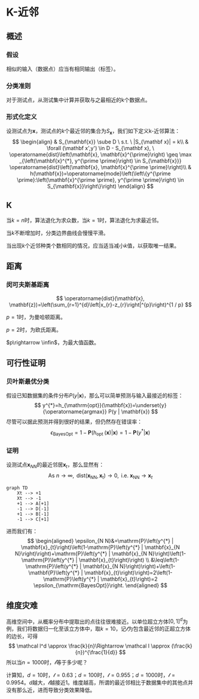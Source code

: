 # K-近邻

## 概述

### 假设

相似的输入（数据点）应当有相同输出（标签）。

### 分类准则

对于测试点，从测试集中计算并获取与之最相近的k个数据点。

### 形式化定义

设测试点为$\mathbf{x}$，测试点的$k$个最近邻的集合为$S_{\mathbf{x}}$，我们如下定义k-近邻算法：
$$
\begin{align}
& S_{\mathbf{x}} \sube D \ s.t. \ |S_{\mathbf x}| = k\\
& \forall (\mathbf x',y') \in D - S_{\mathbf x}, \ \operatorname{dist}\left(\mathbf{x}, \mathbf{x}^{\prime}\right) \geq \max _{\left(\mathbf{x}^{*}, y^{\prime \prime}\right) \in S_{\mathbf{x}}} \operatorname{dist}\left(\mathbf{x}, \mathbf{x}^{\prime \prime}\right)\\
& h(\mathbf{x})=\operatorname{mode}\left(\left\{y^{\prime \prime}:\left(\mathbf{x}^{\prime \prime}, y^{\prime \prime}\right) \in S_{\mathbf{x}}\right\}\right)
\end{align}
$$

## K

当$k=n$时，算法退化为求众数，当$k=1$时，算法退化为求最近邻。

当$k$不断增加时，分类边界曲线会慢慢平滑。

当出现$k$个近邻种类个数相同的情况，应当适当减小$k$值，以获取唯一结果。

## 距离

### 闵可夫斯基距离

$$
\operatorname{dist}(\mathbf{x}, \mathbf{z})=\left(\sum_{r=1}^{d}\left|x_{r}-z_{r}\right|^{p}\right)^{1 / p}
$$

$p = 1$时，为曼哈顿距离。

$p=2$时，为欧氏距离。

$p\rightarrow \infin$，为最大值函数。

## 可行性证明

### 贝叶斯最优分类

假设已知数据集的条件分布$P(y|\mathbf x)$，那么可以简单预测与输入最接近的标签：
$$
y^{*}=h_{\mathrm{opt}}(\mathbf{x})=\underset{y}{\operatorname{argmax}} P(y | \mathbf{x})
$$
尽管可以据此预测并得到很好的结果，但仍然存在错误率：
$$
\epsilon_{\text {BayesOpt}}=1-\mathbf{P}\left(h_{\text {opt }}(\mathbf{x}) | \mathbf{x}\right)=1-\mathbf{P}\left(y^{*} | \mathbf{x}\right)
$$

### 证明

设测试点$\mathbf x_{NN}$的最近邻居$\mathbf x_t$，那么显然有：
$$
\text { As } n \rightarrow \infty, \text { dist}\left(\mathbf{x}_{\mathrm{NN}}, \mathbf{x}_{\mathrm{t}}\right) \rightarrow 0, \text { i.e. } \mathbf{x}_{\mathrm{NN}} \rightarrow \mathbf{x}_{t}
$$

```mermaid
graph TD
	Xt --> +1
	Xt --> -1
	+1 --> A[+1]
	-1 --> D[-1]
	+1 --> B[-1]
	-1 --> C[+1]
```

进而我们有：
$$
\begin{aligned}
\epsilon_{N N}&=\mathrm{P}\left(y^{*} | \mathbf{x}_{t}\right)\left(1-\mathrm{P}\left(y^{*} | \mathbf{x}_{N N}\right)\right)+\mathrm{P}\left(y^{*} | \mathbf{x}_{N N}\right)\left(1-\mathrm{P}\left(y^{*} | \mathbf{x}_{t}\right)\right) \\
&\leq\left(1-\mathrm{P}\left(y^{*} | \mathbf{x}_{N N}\right)\right)+\left(1-\mathbf{P}\left(y^{*} | \mathbf{x}_{t}\right)\right)=2\left(1-\mathrm{P}\left(y^{*} | \mathbf{x}_{t}\right)=2 \epsilon_{\mathrm{BayesOpt}}\right.
\end{aligned}
$$

## 维度灾难

高维空间中，从概率分布中提取出的点往往很难接近。以单位超立方体$[0,1]^d$为例，我们将数据归一化至该立方体中，取$k=10$，记$\mathcal l$为包含最近邻的正超立方体的边长，可得
$$
\mathcal l^d \approx \frac{k}{n}\Rightarrow \mathcal l \approx (\frac{k}{n})^{\frac{1}{d}}
$$
所以当$n=1000$时，$\mathcal l$等于多少呢？

计算知，$d=10$时，$\mathcal l = 0.63$；$d=100$时，$\mathcal l = 0.955$；$d = 1000$时，$\mathcal l = 0.9954$。$d$越大，$\mathcal l$越接近1。维度越高，所谓的最近邻相比于数据集中的其他点并没有那么近，进而导致分类效果降低。



